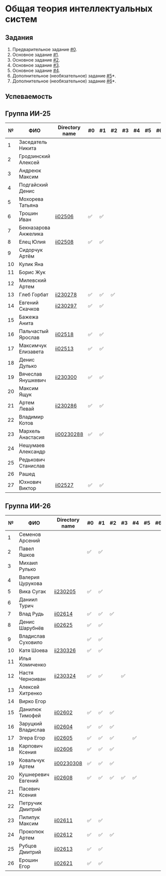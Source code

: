 # Общая теория интеллектуальных систем

## Задания

1. Предварительное задание [#0](./tasks/task_00/readme.md).
2. Основное задание [#1](./tasks/task_01/readme.md).
3. Основное задание [#2](./tasks/task_02/readme.md).
4. Основное задание [#3](./tasks/task_03/readme.md).
5. Основное задание [#4](./tasks/task_04/readme.md).
6. Дополнительное (необязательное) задание [#5](./tasks/task_05/readme.md)*.
7. Дополнительное (необязательное) задание [#6](./tasks/task_06/readme.md)*.

## Успеваемость

## Группа ИИ-25

| №  | ФИО                  | Directory name              | #0 | #1 | #2 | #3 | #4 | #5 | #6 | Рейтинг |
|----|----------------------|-----------------------------|----|----|----|----|----|----|----|---------|
| 1  | Заседатель Никита    ||||||||||
| 2  | Гродзинский Алексей  ||||||||||
| 3  | Андреюк Максим       ||||||||||
| 4  | Подгайский Денис     ||||||||||
| 5  | Мохорева Татьяна     ||||||||||
| 6  |Трошин Иван|[ii02506](trunk/ii02506)|✅|✅|||||||
| 7  | Бекназарова Анжелика ||||||||||
| 8  |Елец Юлия |[ii02508](trunk/ii02508)|✅|✅|||||||
| 9  | Сидорчук Артём       ||||||||||
| 10 | Кулик Яна            ||||||||||
| 11 | Борис Жук            ||||||||||
| 12 | Милевский Артем      ||||||||||
| 13 | Глеб Горбат          |[ii230278](trunk/ii230278)|✅|✅|✅||||||
| 14 | Евгений Скачков      |[ii230297](./trunk/ii230297/)|:white_check_mark:|:white_check_mark:||||||||
| 15 | Бажежа Анита         ||||||||||
| 16 | Пальчастый Ярослав   |[ii02518](./trunk/ii02518/)|:white_check_mark:|:white_check_mark:||||||||
| 17 | Максимчук Елизавета  |[ii02513](./trunk/ii02518/)|:white_check_mark:|:white_check_mark:||||||||
| 18 | Денис Дулько         ||||||||||
| 19 | Вячеслав Янушкевич   |[ii230300](./trunk/ii230300/)|:white_check_mark:|:white_check_mark:||||||||
| 20 | Максим Ящук          ||||||||||
| 21 | Артем Левай          |[ii230286](./trunk/ii230286/)|:white_check_mark:|:white_check_mark:|||||||||
| 22 | Владимир Котов       ||||||||||
| 23 | Мархель Анастасия    |[ii00230288](./trunk/ii00230288/)|:white_check_mark:|:white_check_mark:||||||||
| 24 | Нешумаев Александр   ||||||||||
| 25 | Редькович Станислав  ||||||||||
| 26 | Рашед                ||||||||||
| 27 | Юхнович Виктор       |[ii02527](./trunk/ii02527)|✅|✅|||||||

## Группа ИИ-26

| №  | ФИО                         | Directory name               | #0 | #1 | #2 | #3 | #4 | #5 | #6 | Рейтинг |
|----|-----------------------------|------------------------------|----|----|----|----|----|----|----|---------|
|1|Семенов Арсений||||||||||
|2|Павел Яшков||:white_check_mark:|:white_check_mark:|||||||
|3|Михаил Рулько||||||||||
|4|Валерия Цурукова||||||||||
|5|Вика Сугак|[ii230205](./trunk/ii230205/)|:white_check_mark:|:white_check_mark:|||||||||
|6|Даниил Турич||||||||||
|7|Влад Рудь|[ii02614](./trunk/ii02614/)|:white_check_mark:|:white_check_mark:|:white_check_mark:||||||||
|8|Денис Шарубнёв|[ii02625](./trunk/ii02625/)|:white_check_mark:|:white_check_mark:||||||||
|9|Владислав Суховило ||:white_check_mark:|:white_check_mark:|||||||
|10|Катя Шоева|[ii230326](./trunk/ii230326/)|:white_check_mark:|:white_check_mark:|||||||
|11|Илья Хомиченко||||||||||
|12|Настя Черноиван|[ii230324](./trunk/ii230324/)|:white_check_mark:|:white_check_mark:||:white_check_mark:|||||
|13|Алексей Хитренко||||||||||
|14|Вирко Егор||||||||||
|15|Данилюк Тимофей|[ii02602](./trunk/ii02602/)|:white_check_mark:|:white_check_mark:|:white_check_mark:|||||||
|16|Заруцкий Владислав |[ii02604](./trunk/ii02604/)|:white_check_mark:|:white_check_mark:|:white_check_mark:|||||||
|17|Згера Егор|[ii02605](./trunk/ii02605/)|:white_check_mark:|:white_check_mark:|:white_check_mark:||:white_check_mark:||||
|18|Карпович Ксения|[ii02606](./trunk/ii02606/)|:white_check_mark:|:white_check_mark:|:white_check_mark:|||||||
|19|Ковальчук Артем|[ii00230308](./trunk/ii00230308/)|:white_check_mark:|:white_check_mark:|:white_check_mark:|||||||
|20|Кушнеревич Евгений|[ii02608](./trunk/ii02608/)|:white_check_mark:|:white_check_mark:|:white_check_mark:|:white_check_mark:|:white_check_mark:|||||
|21|Пасевич Ксения||||||||||
|22|Петручик Дмитрий||||||||||
|23|Пилипук Максим|[ii02611](./trunk/ii02611/)|:white_check_mark:|:white_check_mark:|||||||
|24|Прокопюк Артем|[ii02612](./trunk/ii02612/)|:white_check_mark:|:white_check_mark:|:white_check_mark:||||||
|25|Рубцов Дмитрий|[ii02613](./trunk/ii02613/)|:white_check_mark:|:white_check_mark:|||||||
|26|Ерошин Егор|[ii02621](./trunk/ii02621/)|:white_check_mark:|:white_check_mark:||||||||
